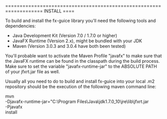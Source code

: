 =================================================================== INSTALL ====

To build and install the fx-guice library you'll need the following tools and
dependencies:

* Java Development Kit (Version 7.0 / 1.7.0 or higher)
* JavaFX Runtime (Version 2.x), might be bundled with your JDK
* Maven (Version 3.0.3 and 3.0.4 have both been tested)

You'll probable want to activate the Maven Profile "javafx" to make sure that
the JavaFX runtime can be found in the classpath during the build process.
Make sure to set the variable "javafx-runtime-jar" to the ABSOLUTE PATH of your
jfxrt.jar file as well.

Usually all you need to do to build and install fx-guice into your local .m2
repository should be the execution of the following maven command line:

  mvn \
    -Djavafx-runtime-jar="C:\Program Files\Java\jdk1.7.0_10\jre\lib\jfxrt.jar \
    -Pjavafx \
    install
